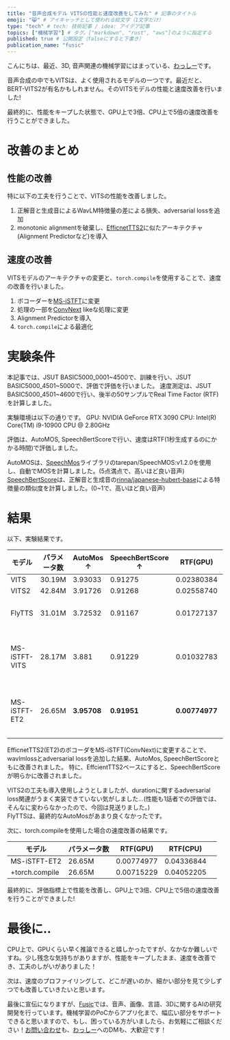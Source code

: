 ```yaml
---
title: "音声合成モデル VITSの性能と速度改善をしてみた" # 記事のタイトル
emoji: "😸" # アイキャッチとして使われる絵文字（1文字だけ）
type: "tech" # tech: 技術記事 / idea: アイデア記事
topics: ["機械学習"] # タグ。["markdown", "rust", "aws"]のように指定する
published: true # 公開設定（falseにすると下書き）
publication_name: "fusic"
---
```


こんにちは、最近、3D, 音声関連の機械学習にはまっている、[わっしー](https://twitter.com/kwashizzz)です。

音声合成の中でもVITSは、よく使用されるモデルの一つです。最近だと、BERT-VITS2が有名かもしれません。そのVITSモデルの性能と速度改善を行いました!

最終的に、性能をキープした状態で、GPU上で3倍、CPU上で5倍の速度改善を行うことができました。

# 改善のまとめ

## 性能の改善

特に以下の工夫を行うことで、VITSの性能を改善しました。

1. 正解音と生成音によるWavLM特徴量の差による損失、adversarial lossを追加
2. monotonic alignmentを破棄し、[EfficnetTTS2](https://openreview.net/forum?id=__czv_gqDQt)に似たアーキテクチャ(Alignment Predictorなど)を導入

## 速度の改善

VITSモデルのアーキテクチャの変更と、`torch.compile`を使用することで、速度の改善を行いました。

1. ボコーダーを[MS-iSTFT](https://github.com/MasayaKawamura/MB-iSTFT-VITS)に変更
2. 処理の一部を[ConvNext](https://arxiv.org/abs/2201.03545) likeな処理に変更
3. Alignment Predictorを導入
4. `torch.compile`による最適化

# 実験条件

本記事では、JSUT BASIC5000_0001~4500で、訓練を行い、JSUT BASIC5000_4501~5000で、評価で評価を行いました。
速度測定は、JSUT BASIC5000_4501~4600で行い、後半の50サンプルでReal Time Factor (RTF)を計算しました。

実験環境は以下の通りです。
GPU: NVIDIA GeForce RTX 3090
CPU: Intel(R) Core(TM) i9-10900 CPU @ 2.80GHz

評価は、AutoMOS, SpeechBertScoreで行い、速度はRTF(1秒生成するのにかかる時間)で評価しました。

AutoMOSは、[SpeechMos](https://github.com/tarepan/SpeechMOS)ライブラリのtarepan/SpeechMOS:v1.2.0を使用し、自動でMOSを計算しました。(5点満点で、高いほど良い音声)
[SpeechBertScore](https://arxiv.org/abs/2401.16812)は、正解音と生成音の[rinna/japanese-hubert-base](https://huggingface.co/rinna/japanese-hubert-base)による特徴量の類似度を計算しました。(0~1で、高いほど良い音声)

# 結果

以下、実験結果です。

| モデル | パラメータ数 | AutoMos ↑ | SpeechBertScore ↑ | RTF(GPU) | RTF(CPU) |  |
| --- | --- | --- | --- | --- | --- | --- |
| VITS | 30.19M | 3.93033 | 0.91275 | 0.02380384 | 0.20747716 |  |
| VITS2 | 42.84M | 3.91726 | 0.91268 | 0.02558740 | 0.21570882 |  |
| FlyTTS | 31.01M | 3.72532 | 0.91167 | 0.01727137 |x |  CPUで動作せず...なぜ... |
| MS-iSTFT-VITS | 28.17M | 3.881 | 0.91229 | 0.01032783 | 0.05252593 | ms-istft-vits + wavlmloss adv Loss + ConvNext like |
| MS-iSTFT-ET2 | 26.65M | **3.95708** | **0.91951** | **0.00774977** | **0.04336844** | efficenttts2 + wavlmloss adv Loss + ConvNext like |

EfficnetTTS2(ET2)のボコーダをMS-iSTFT(ConvNext)に変更することで、wavlmlossとadversarial lossを追加した結果、AutoMos, SpeechBertScoreともに改善されました。
特に、EffcientTTS2ベースにすると、SpeechBertScoreが明らかに改善されました。

VITS2の工夫も導入使用しようとしましたが、durationに関するadversarial loss関連がうまく実装できていない気がしました...(性能も1話者での評価では、そんなに変わらなかったので、今回は見送りました。)  
FlyTTSは、最終的なAutoMosがあまり良くなかったです。

次に、torch.compileを使用した場合の速度改善の結果です。

| モデル | パラメータ数 | RTF(GPU) | RTF(CPU) |  |
| --- | --- | --- | --- | --- |
| MS-iSTFT-ET2 | 26.65M | 0.00774977 | 0.04336844 |  |
|+torch.compile  | 26.65M | 0.00715229 | 0.04052205 |  |

最終的に、評価指標上で性能を改善し、GPU上で3倍、CPU上で5倍の速度改善を行うことができました!


# 最後に..

CPU上で、GPUくらい早く推論できると嬉しかったですが、なかなか難しいですね。少し残念な気持ちがありますが、性能をキープしたまま、速度を改善でき、工夫のしがいがありました！

次は、速度のプロファイリングして、どこが遅いのか、細かい部分を見て少しずつでも改善していきたいと思います。


最後に宣伝になりますが、[Fusic](https://fusic.co.jp/)では、音声、画像、言語、3Dに関するAIの研究開発を行っています。機械学習のPoCからアプリ化まで、幅広い部分をサポートできると思いますので、もし、困っている方がいましたら、お気軽にご相談ください！[お問い合わせ](https://fusic.co.jp/contact)も、[わっしー](https://twitter.com/kwashizzz)へのDMも、大歓迎です！